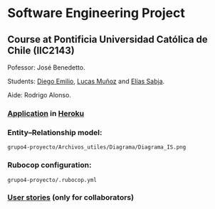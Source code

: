 # Software Engineering Project

## Course at Pontificia Universidad Católica de Chile (IIC2143)

Pofessor: José Benedetto.

Students: [Diego Emilio](https://github.com/DiegoEmilio01), [Lucas Muñoz](https://github.com/Luckbox314) and [Elías Sabja](https://github.com/EliasSabja).

Aide: Rodrigo Alonso.

### [Application](https://swipe-eat.herokuapp.com/) in [Heroku](https://www.heroku.com/)

### Entity–Relationship model:

`grupo4-proyecto/Archivos_utiles/Diagrama/Diagrama_IS.png`

### Rubocop configuration:

`grupo4-proyecto/.rubocop.yml`

### [User stories](https://trello.com/b/1NwNDwc7/todo-list-relatos-de-usuario) (only for collaborators)
